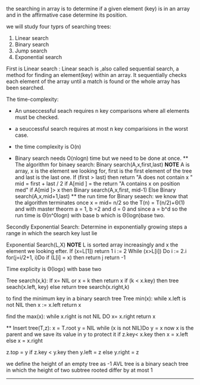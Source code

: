 the searching in array is to determine if a given element (key) is in an array and in the affirmative case determine its position. 

we will study four typrs of searching trees:
1. Linear search
2. Binary search 
3. Jump search 
4. Exponential search 

First is Linear search :
Linear seach is ,also called sequential search, a method for finding an element(key) within an array. It sequentially checks each element of the array until a match is found or the whole array has been searched. 

The time-complexity:
- An unseccessful seach requires n key comparisons where all elements must be checked.
- a seuccessful search requires at most n key comparisions in the worst case.
- the time complexity is O(n)

- Binary search needs O(nlogn) time but we need to be done at once.
** The algorithm for binaey search:
Binary search(A,x,first,last) **NOTE** A is array, x is the element we looking for, first is the first element of the tree and last is the last one.
If (first > last) then return "A does not contain x "
mid = first + last / 2 
if A[mid ] = the return "A contains x on position med"
if A[mid ]> x then Binary search(A,x,first, mid-1)
Else Binary search(A,x,mid+1,last)
** the run time for Binary seaech: 
we know that the algorithm terminates once x = mid= n/2 
so the T(n) = T(n/2)+Θ(1)
and with master theorm a = 1, b =2 and d = 0 and since a = b^d so the run time is Θ(n^0logn) with base b which is Θ(logn)base two. 


Secondly Exponential Search:
Determine in exponentially growing steps a range in which the search key lust lie

Exponential Search(L,X) **NOTE** L is sorted array increasingly and x the element we looking efter.
If (x=L[1]) return 1 
i := 2 
While (x>L[i]) Do
    i := 2.i 
for(j=i/2+1, i)Do 
    if (L[i] = x) then return j 
return -1 

Time explicity is Θ(logx) with base two 


Tree search(x,k):
If x= NIL or x = k then return x
if (k < x.key) then tree seach(x.left, key)
else return tree search(x.right,k)

to find the minimum key in a binary search tree
Tree min(x):
while x.left is not NIL then x := x.left 
return x

find the max(x):
while x.right is not NIL DO
x= x.right
return x

** Insert tree(T,z):
x = T.root
y = NIL 
while (x is not NIL)Do 
y = x now x is the parent and we save its value in y to protect it
if z.key< x.key then x = x.left 
else x = x.right 

z.top = y 
if z.key < y.key then y.left = z
else y.right = z

we define the height of an empty tree as -1
AVL tree is a binary seach tree in which the height of two subtree rooted differ by at most 1









____________


